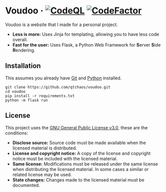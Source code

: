 # Voudoo &middot; [![CodeQL](https://github.com/qtchaos/voudoo/actions/workflows/codeql.yml/badge.svg)](https://github.com/qtchaos/voudoo/actions/workflows/codeql.yml) [![CodeFactor](https://www.codefactor.io/repository/github/qtchaos/voudoo/badge)](https://www.codefactor.io/repository/github/qtchaos/voudoo)

Voudoo is a website that I made for a personal project.

* **Less is more:** Uses Jinja for templating, allowing you to have less code overall.
* **Fast for the user:** Uses Flask, a Python Web Framework for **S**erver **S**ide **R**endering.

## Installation
This assumes you already have [Git](https://git-scm.com/downloads) and [Python](https://www.python.org/) installed.
```
git clone https://github.com/qtchaos/voudoo.git
cd voudoo
pip install -r requirements.txt
python -m flask run
```

## License
This project uses the [GNU General Public License v3.0](https://choosealicense.com/licenses/gpl-3.0/), these are the conditions:
* **Disclose source:** Source code must be made available when the licensed material is distributed.
* **License and copyright notice:** A copy of the license and copyright notice must be included with the licensed material.
* **Same license:** Modifications must be released under the same license when distributing the licensed material. In some cases a similar or related license may be used.
* **State changes:** Changes made to the licensed material must be documented.

    
